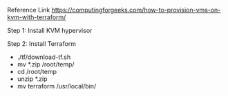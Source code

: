 Reference Link https://computingforgeeks.com/how-to-provision-vms-on-kvm-with-terraform/


Step 1: Install KVM hypervisor

Step 2: Install Terraform

  - ./tf/download-tf.sh
  - mv *.zip /root/temp/
  - cd /root/temp
  - unzip *.zip
  - mv terraform /usr/local/bin/
